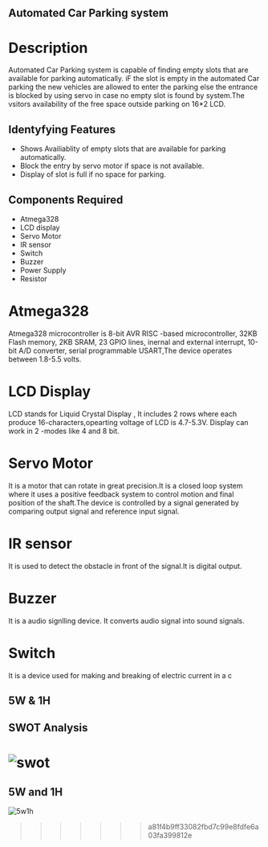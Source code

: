 ## Automated Car Parking system
 # Description
 Automated Car Parking system is capable of finding empty slots that are available for parking automatically. iF the slot is empty in the automated Car
 parking the new vehicles are allowed to enter the parking else the entrance is blocked by using servo in case no empty slot is found by system.The vsitors
 availability of the free space outside parking on 16*2 LCD.

 ## Identyfying Features

 * Shows Availiablity of empty slots that are available for parking automatically.
 * Block the entry by servo motor if space is not available.
 * Display of slot is full if no space for parking.

 ## Components Required
 * Atmega328
 * LCD display
 * Servo Motor
 * IR sensor
 * Switch
 * Buzzer
 * Power Supply
 * Resistor

 # Atmega328
 Atmega328 microcontroller is 8-bit AVR RISC -based microcontroller, 32KB Flash memory, 2KB SRAM, 23 GPIO lines,
 inernal and external interrupt, 10-bit A/D converter, serial programmable USART,The device operates between 1.8-5.5 volts.

# LCD Display
LCD stands for Liquid Crystal Display , It includes 2 rows where each produce 16-characters,opearting voltage of LCD is 4.7-5.3V.
Display can work in 2 -modes like 4 and 8 bit.

# Servo Motor
It is a motor that can rotate in great precision.It is a closed loop system where it uses a positive feedback system to control motion and 
final position of the shaft.The device is controlled by a signal generated by comparing output signal and reference input signal.

# IR sensor
It is used to detect the obstacle in front of the signal.It is digital output.

# Buzzer
It is a audio signlling device. It converts audio signal into sound signals.

# Switch 
It is a device used for making and breaking of electric current in a c
## 5W & 1H

## SWOT Analysis
![swot](https://user-images.githubusercontent.com/89115879/155755316-973a815e-50cb-4890-b48c-fbec72ecf9fb.PNG)
=======
## 5W and 1H
![5w1h](https://user-images.githubusercontent.com/89115879/155740904-7628a478-9fdf-4e05-87de-84852140f48d.PNG)
>>>>>>> a81f4b9ff33082fbd7c99e8fdfe6a03fa399812e
